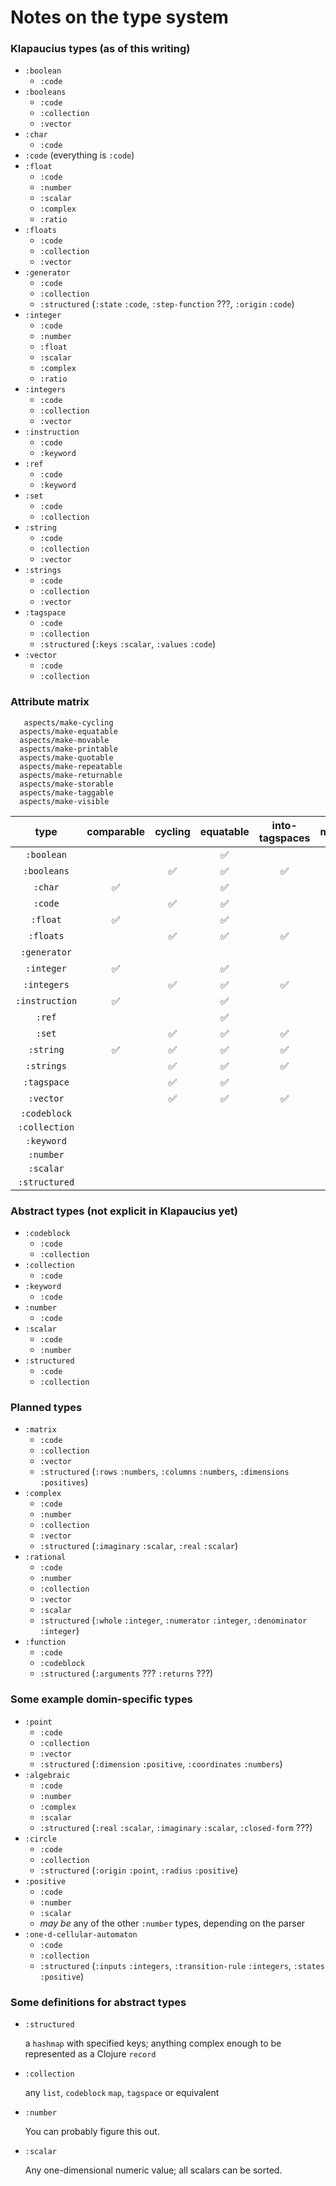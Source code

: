 # Notes on the type system


### Klapaucius types (as of this writing)

- `:boolean`
  - `:code`
- `:booleans`
  - `:code`
  - `:collection`
  - `:vector`
- `:char`
  - `:code`
- `:code` (everything is `:code`)
- `:float`
  - `:code`
  - `:number`
  - `:scalar`
  - `:complex`
  - `:ratio`
- `:floats`
  - `:code`
  - `:collection`
  - `:vector`
- `:generator`
  - `:code`
  - `:collection`
  - `:structured` (`:state` `:code`, `:step-function` ???, `:origin` `:code`)
- `:integer`
  - `:code`
  - `:number`
  - `:float`
  - `:scalar`
  - `:complex`
  - `:ratio`
- `:integers`
  - `:code`
  - `:collection`
  - `:vector`
- `:instruction`
  - `:code`
  - `:keyword`
- `:ref`
  - `:code`
  - `:keyword`
- `:set`
  - `:code`
  - `:collection`
- `:string`
  - `:code`
  - `:collection`
  - `:vector`
- `:strings`
  - `:code`
  - `:collection`
  - `:vector`
- `:tagspace`
  - `:code`
  - `:collection`
  - `:structured` (`:keys` `:scalar`, `:values` `:code`)
- `:vector`
  - `:code`
  - `:collection`


### Attribute matrix

       aspects/make-cycling
      aspects/make-equatable
      aspects/make-movable
      aspects/make-printable
      aspects/make-quotable
      aspects/make-repeatable
      aspects/make-returnable
      aspects/make-storable
      aspects/make-taggable
      aspects/make-visible

| type | comparable | cycling | equatable | into-tagspaces | movable | printable | quotable | repeatable | returnable | storable | taggable | visible |
|:---:|:---:|:---:|:---:|:---:|:---:|:---:|:---:|:---:|:---:|:---:|:---:|:---:|
| `:boolean` | | | ✅ | | | ✅ | ✅ | ✅ | ✅ | ✅ | ✅ | ✅ |
| `:booleans` | | ✅ | ✅ |  ✅ | ✅ | ✅ | ✅ | ✅ | ✅ | ✅ | ✅ | ✅ |
| `:char` | ✅ | | ✅ | |  ✅ | ✅ | ✅ | ✅ | ✅ | ✅ | ✅ | ✅ |
| `:code` | | ✅ | ✅ | | ✅ | ✅ | | ✅ | ✅ | ✅ | ✅ | ✅ |
| `:float` | ✅ | | ✅ | | ✅ | ✅ | ✅ | ✅ | ✅ | ✅ | ✅ | ✅ |
| `:floats` | | ✅ | ✅ |  ✅ | ✅ | ✅ | ✅ | ✅ | ✅ | ✅ | ✅ | ✅ |
| `:generator` | | | | | ✅ | | ✅ | ✅ | ✅ | ✅ | ✅ | ✅ |
| `:integer` | ✅ | | ✅ | | ✅ | ✅ | ✅ | ✅ | ✅ | ✅ | ✅ | ✅ |
| `:integers` | | ✅ | ✅ |  ✅ | ✅ | ✅ | ✅ | ✅ | ✅ | ✅ | ✅ | ✅ |
| `:instruction` | ✅ | | ✅ | | ✅ | ✅ | ✅ | ✅ | ✅ | ✅ | ✅ | ✅ |
| `:ref` | | | ✅ | | ✅ | ✅ | ✅ | ✅ | ✅ | ✅ | ✅ | ✅ |
| `:set` | | ✅ | ✅ | ✅ | ✅ | ✅ | ✅ | ✅ | ✅ | ✅ | ✅ | ✅ |
| `:string` | ✅ | ✅ | ✅ | ✅ | ✅ | ✅ | ✅ | ✅ | ✅ | ✅ | ✅ | ✅ |
| `:strings` | | ✅ | ✅ |  ✅ | ✅ | ✅ | ✅ | ✅ | ✅ | ✅ | ✅ | ✅ |
| `:tagspace` | | ✅ | ✅ | | ✅ | ✅ | ✅ | ✅ | ✅ | ✅ | ✅ | ✅ |
| `:vector` | | ✅ | ✅ |  ✅ | ✅ | ✅ | ✅ | ✅ | ✅ | ✅ | ✅ | ✅ |
| `:codeblock` |
| `:collection` |
| `:keyword` |
| `:number` |
| `:scalar` |
| `:structured` |

### Abstract types (not explicit in Klapaucius yet)

- `:codeblock`
  - `:code`
  - `:collection`
- `:collection`
  - `:code`
- `:keyword`
  - `:code`
- `:number`
  - `:code` 
- `:scalar`
  - `:code`
  - `:number` 
- `:structured`
  - `:code`
  - `:collection`

### Planned types

- `:matrix`
  - `:code`
  - `:collection`
  - `:vector`
  - `:structured` (`:rows` `:numbers`, `:columns` `:numbers`, `:dimensions` `:positives`)
- `:complex`
  - `:code`
  - `:number`
  - `:collection`
  - `:vector`
  - `:structured` (`:imaginary` `:scalar`, `:real` `:scalar`)
- `:rational`
  - `:code`
  - `:number`
  - `:collection`
  - `:vector`
  - `:scalar`
  - `:structured` (`:whole` `:integer`, `:numerator` `:integer`, `:denominator` `:integer`)
- `:function`
  - `:code`
  - `:codeblock`
  - `:structured` (`:arguments` ??? `:returns` ???)

### Some example domin-specific types

- `:point`
  - `:code`
  - `:collection`
  - `:vector`
  - `:structured` (`:dimension` `:positive`, `:coordinates` `:numbers`)
- `:algebraic`
  - `:code`
  - `:number`
  - `:complex`
  - `:scalar`
  - `:structured` (`:real` `:scalar`, `:imaginary` `:scalar`, `:closed-form` ???)
- `:circle`
  - `:code`
  - `:collection`
  - `:structured` (`:origin` `:point`, `:radius` `:positive`)
- `:positive`
  - `:code`
  - `:number`
  - `:scalar`
  - _may be_ any of the other `:number` types, depending on the parser
- `:one-d-cellular-automaton`
  - `:code`
  - `:collection`
  - `:structured` (`:inputs` `:integers`, `:transition-rule` `:integers`, `:states` `:positive`)

### Some definitions for abstract types

- `:structured`
  
  a `hashmap` with specified keys; anything complex enough to be represented as a Clojure `record`
- `:collection`
  
  any `list`, `codeblock` `map`, `tagspace` or equivalent 
- `:number`
  
  You can probably figure this out.
- `:scalar`
  
  Any one-dimensional numeric value; all scalars can be sorted.
